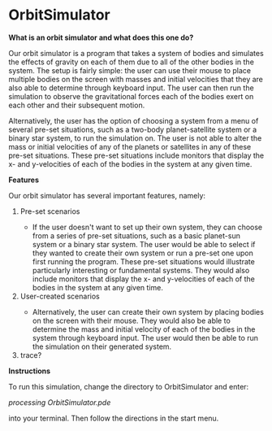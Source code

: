 # OrbitSimulator

<b>What is an orbit simulator and what does this one do?</b>

Our orbit simulator is a program that takes a system of bodies and simulates the effects of gravity on each of them due to all of the other bodies in the system. The setup is fairly simple: the user can use their mouse to place multiple bodies on the screen with masses and initial velocities that they are also able to determine through keyboard input. The user can then run the simulation to observe the gravitational forces each of the bodies exert on each other and their subsequent motion.

Alternatively, the user has the option of choosing a system from a menu of several pre-set situations, such as a two-body planet-satellite system or a binary star system, to run the simulation on. The user is not able to alter the mass or initial velocities of any of the planets or satellites in any of these pre-set situations. These pre-set situations include monitors that display the x- and y-velocities of each of the bodies in the system at any given time.

<b>Features</b>

Our orbit simulator has several important features, namely:

<ol>
  <li>Pre-set scenarios</li>
  <ul>
    <li>
      If the user doesn't want to set up their own system, they can choose from a series of pre-set situations, such as a basic planet-sun system or a binary star system. The user would be able to select if they wanted to create their own system or run a pre-set one upon first running the program. These pre-set situations would illustrate particularly interesting or fundamental systems. They would also include monitors that display the x- and y-velocities of each of the bodies in the system at any given time.
    </li>
  </ul>
  <li>User-created scenarios</li>
  <ul>
    <li>
      Alternatively, the user can create their own system by placing bodies on the screen with their mouse. They would also be able to determine the mass and initial velocity of each of the bodies in the system through keyboard input. The user would then be able to run the simulation on their generated system.
    </li>
  </ul>
  <li>trace?</li>
</ol>

<b>Instructions</b>

To run this simulation, change the directory to OrbitSimulator and enter:

<i>processing OrbitSimulator.pde</i>

into your terminal. Then follow the directions in the start menu.

